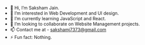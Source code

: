 - 👋 Hi, I’m Saksham Jain.
- 👀 I’m interested in Web Development and UI design.
- 🌱 I’m currently learning JavaScript and React.
- 💞️ I’m looking to collaborate on Website Management projects.
- 📫 Contact me at - sakshamj7373@gmail.com
- ⚡ Fun fact: Nothing.

<!---
sakshamj1/sakshamj1 is a ✨ special ✨ repository because its `README.md` (this file) appears on your GitHub profile.
You can click the Preview link to take a look at your changes.
--->
